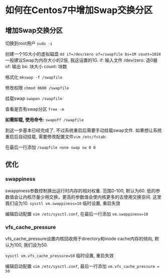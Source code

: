 # 如何在Centos7中增加Swap交换分区


<!--more-->

## **增加Swap交换分区**

切换到root用户
`sudo -i`

创建一个1G大小的虚拟磁盘
`dd if=/dev/zero of=/swapfile bs=1M count=1024`
一般建议Swap为内存大小的2倍, 我这设置的1G.
if: 输入文件
/dev/zero: 造0器
of: 输出
bs: 块大小
count: 块数

格式化
`mkswap -f /swapfile`

修改权限
`chmod 0600 /swapfile`

挂载swap
`swapon /swapfile`

查看是否有swap分区
`free -m`

**如需卸载, 使用命令:** `swapoff /swapfile`

到这一步基本已经完成了.
不过系统重启后需要手动挂载swap文件.
如果想让系统重启后自动挂载, 需要修改配置文件`vim /etc/fstab`:

在最后一行添加
`/swapfile none swap sw 0 0`

## **优化**

### **swappiness**

swappiness参数控制换出运行时内存的相对权重. 范围0-100, 默认为60. 低的参数值会让内核尽量少用交换，更高的参数值会使内核更多的去使用交换空间. 这里我们设为10.
`sysctl vm.swappiness=10` 临时设置, 重启失效

编辑启动配置 `vim /etc/sysctl.conf`, 在最后一行添加 `vm.swappiness=10`

### **vfs_cache_pressure**

vfs_cache_pressure设置内核回收用于directory和inode cache内存的倾向, 默认为100, 我们设为50.

`sysctl vm.vfs_cache_pressure=50` 临时设置, 重启失效

编辑启动配置 `vim /etc/sysctl.conf`, 最后一行添加 `vm.vfs_cache_pressure = 50`
